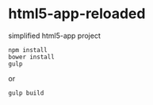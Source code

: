 # html5-app-reloaded
simplified html5-app project

```
npm install
bower install
gulp
```
or 
```
gulp build
```

